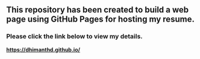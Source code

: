 ## This repository has been created to build a web page using GitHub Pages for hosting my resume.

### Please click the link below to view my details.
**https://dhimanthd.github.io/**
